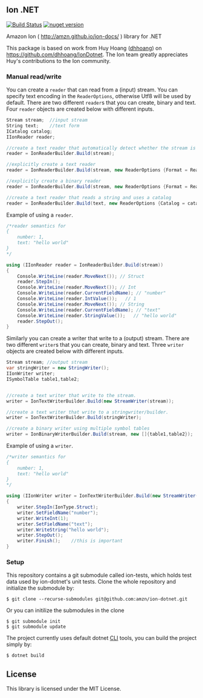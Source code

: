 ## Ion .NET

[![Build Status](https://github.com/therapon/ion-dotnet/workflows/Ion%20DotNet%20CI/badge.svg)](h`ttps://github.com/therapon/ion-dotnet/workflows/Ion%20DotNet%20CI)
[![nuget version](https://img.shields.io/nuget/v/Amazon.IonDotnet)](https://www.nuget.org/packages/Amazon.IonDotnet)

Amazon Ion ( http://amzn.github.io/ion-docs/ ) library for .NET

This package is based on work from Huy Hoang ([dhhoang](https://github.com/dhhoang)) on https://github.com/dhhoang/IonDotnet. The Ion team greatly appreciates Huy's contributions to the Ion community.

### Manual read/write

You can create a `reader` that can read from a (input) stream. You can specify text encoding in the `ReaderOptions`, otherwise Utf8 will be used by default. There are two different `reader`s that you can create, binary and text. Four `reader` objects are created below with different inputs.
```csharp
Stream stream;  //input stream
String text;    //text form
ICatalog catalog;
IIonReader reader;

//create a text reader that automatically detect whether the stream is text/binary
reader = IonReaderBuilder.Build(stream);

//explicitly create a text reader
reader = IonReaderBuilder.Build(stream, new ReaderOptions {Format = ReaderFormat.Text});

//explicitly create a binary reader
reader = IonReaderBuilder.Build(stream, new ReaderOptions {Format = ReaderFormat.Binary});

//create a text reader that reads a string and uses a catalog
reader = IonReaderBuilder.Build(text, new ReaderOptions {Catalog = catalog});
```

Example  of using a  `reader`.
```csharp
/*reader semantics for
{
    number: 1,
    text: "hello world"
}
*/

using (IIonReader reader = IonReaderBuilder.Build(stream))
{
    Console.WriteLine(reader.MoveNext()); // Struct
    reader.StepIn();
    Console.WriteLine(reader.MoveNext()); // Int
    Console.WriteLine(reader.CurrentFieldName); // "number"
    Console.WriteLine(reader.IntValue());   // 1
    Console.WriteLine(reader.MoveNext()); // String
    Console.WriteLine(reader.CurrentFieldName); // "text"
    Console.WriteLine(reader.StringValue());   // "hello world"
    reader.StepOut();
}
```

Similarly you can create a writer that write to a (output) stream. There are two different `writer`s that you can create, binary and text. Three `writer` objects are created below with different inputs.
```csharp
Stream stream; //output stream
var stringWriter = new StringWriter();
IIonWriter writer;
ISymbolTable table1,table2;


//create a text writer that write to the stream.
writer = IonTextWriterBuilder.Build(new StreamWriter(stream));

//create a text writer that write to a stringwriter/builder.
writer = IonTextWriterBuilder.Build(stringWriter);

//create a binary writer using multiple symbol tables
writer = IonBinaryWriterBuilder.Build(stream, new []{table1,table2});

```

Example  of using a  `writer`.
```csharp
/*writer semantics for
{
    number: 1,
    text: "hello world"
}
*/

using (IIonWriter writer = IonTextWriterBuilder.Build(new StreamWriter(stream)))
{
    writer.StepIn(IonType.Struct);
    writer.SetFieldName("number");
    writer.WriteInt(1);
    writer.SetFieldName("text");
    writer.WriteString("hello world");
    writer.StepOut();
    writer.Finish();    //this is important
}
```

### Setup
This repository contains a git submodule called ion-tests, which holds test data used by ion-dotnet's unit tests.
Clone the whole repository and initialize the submodule by:
```
$ git clone --recurse-submodules git@github.com:amzn/ion-dotnet.git
```
Or you can initilize the submodules in the clone
```
$ git submodule init
$ git submodule update
```
The project currently uses default dotnet [CLI](https://docs.microsoft.com/en-us/dotnet/core/tools/?tabs=netcore2x) tools,
you can build the project simply by:
```
$ dotnet build
```

## License

This library is licensed under the MIT License.
